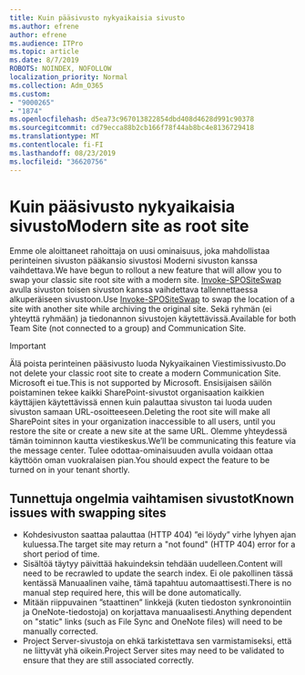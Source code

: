 ```yaml
---
title: Kuin pääsivusto nykyaikaisia sivusto
ms.author: efrene
author: efrene
ms.audience: ITPro
ms.topic: article
ms.date: 8/7/2019
ROBOTS: NOINDEX, NOFOLLOW
localization_priority: Normal
ms.collection: Adm_O365
ms.custom:
- "9000265"
- "1874"
ms.openlocfilehash: d5ea73c967013822854dbd408d4628d991c90378
ms.sourcegitcommit: cd79ecca88b2cb166f78f44ab8bc4e8136729418
ms.translationtype: MT
ms.contentlocale: fi-FI
ms.lasthandoff: 08/23/2019
ms.locfileid: "36620756"
---
```

# <a name="modern-site-as-root-site"></a><span data-ttu-id="c0ca4-102">Kuin pääsivusto nykyaikaisia sivusto</span><span class="sxs-lookup"><span data-stu-id="c0ca4-102">Modern site as root site</span></span>

<span data-ttu-id="c0ca4-103">Emme ole aloittaneet rahoittaja on uusi ominaisuus, joka mahdollistaa perinteinen sivuston pääkansio sivustosi Moderni sivuston kanssa vaihdettava.</span><span class="sxs-lookup"><span data-stu-id="c0ca4-103">We have begun to rollout a new feature that will allow you to swap your classic site root site with a modern site.</span></span> <span data-ttu-id="c0ca4-104">[Invoke-SPOSiteSwap](https://docs.microsoft.com/powershell/module/sharepoint-online/invoke-spositeswap?view=sharepoint-ps) avulla sivuston toisen sivuston kanssa vaihdettava tallennettaessa alkuperäiseen sivustoon.</span><span class="sxs-lookup"><span data-stu-id="c0ca4-104">Use [Invoke-SPOSiteSwap](https://docs.microsoft.com/powershell/module/sharepoint-online/invoke-spositeswap?view=sharepoint-ps) to swap the location of a site with another site while archiving the original site.</span></span> <span data-ttu-id="c0ca4-105">Sekä ryhmän (ei yhteyttä ryhmään) ja tiedonannon sivustojen käytettävissä.</span><span class="sxs-lookup"><span data-stu-id="c0ca4-105">Available for both Team Site (not connected to a group) and Communication Site.</span></span> 

>[!Important]
> <span data-ttu-id="c0ca4-106">Älä poista perinteinen pääsivusto luoda Nykyaikainen Viestimissivusto.</span><span class="sxs-lookup"><span data-stu-id="c0ca4-106">Do not delete your classic root site to create a modern Communication Site.</span></span> <span data-ttu-id="c0ca4-107">Microsoft ei tue.</span><span class="sxs-lookup"><span data-stu-id="c0ca4-107">This is not supported by Microsoft.</span></span> <span data-ttu-id="c0ca4-108">Ensisijaisen säilön poistaminen tekee kaikki SharePoint-sivustot organisaation kaikkien käyttäjien käytettävissä ennen kuin palauttaa sivuston tai luoda uuden sivuston samaan URL-osoitteeseen.</span><span class="sxs-lookup"><span data-stu-id="c0ca4-108">Deleting the root site will make all SharePoint sites in your organization inaccessible to all users, until you restore the site or create a new site at the same URL.</span></span> <span data-ttu-id="c0ca4-109">Olemme yhteydessä tämän toiminnon kautta viestikeskus.</span><span class="sxs-lookup"><span data-stu-id="c0ca4-109">We’ll be communicating this feature via the message center.</span></span> <span data-ttu-id="c0ca4-110">Tulee odottaa-ominaisuuden avulla voidaan ottaa käyttöön oman vuokralaisen pian.</span><span class="sxs-lookup"><span data-stu-id="c0ca4-110">You should expect the feature to be turned on in your tenant shortly.</span></span>

## <a name="known-issues-with-swapping-sites"></a><span data-ttu-id="c0ca4-111">Tunnettuja ongelmia vaihtamisen sivustot</span><span class="sxs-lookup"><span data-stu-id="c0ca4-111">Known issues with swapping sites</span></span>
- <span data-ttu-id="c0ca4-112">Kohdesivuston saattaa palauttaa (HTTP 404) ”ei löydy” virhe lyhyen ajan kuluessa.</span><span class="sxs-lookup"><span data-stu-id="c0ca4-112">The target site may return a "not found" (HTTP 404) error for a short period of time.</span></span>
- <span data-ttu-id="c0ca4-113">Sisältöä täytyy päivittää hakuindeksin tehdään uudelleen.</span><span class="sxs-lookup"><span data-stu-id="c0ca4-113">Content will need to be recrawled to update the search index.</span></span> <span data-ttu-id="c0ca4-114">Ei ole pakollinen tässä kentässä Manuaalinen vaihe, tämä tapahtuu automaattisesti.</span><span class="sxs-lookup"><span data-stu-id="c0ca4-114">There is no manual step required here, this will be done automatically.</span></span>
- <span data-ttu-id="c0ca4-115">Mitään riippuvainen ”staattinen” linkkejä (kuten tiedoston synkronointiin ja OneNote-tiedostoja) on korjattava manuaalisesti.</span><span class="sxs-lookup"><span data-stu-id="c0ca4-115">Anything dependent on "static" links (such as File Sync and OneNote files) will need to be manually corrected.</span></span>
- <span data-ttu-id="c0ca4-116">Project Server-sivustoja on ehkä tarkistettava sen varmistamiseksi, että ne liittyvät yhä oikein.</span><span class="sxs-lookup"><span data-stu-id="c0ca4-116">Project Server sites may need to be validated to ensure that they are still associated correctly.</span></span> 
